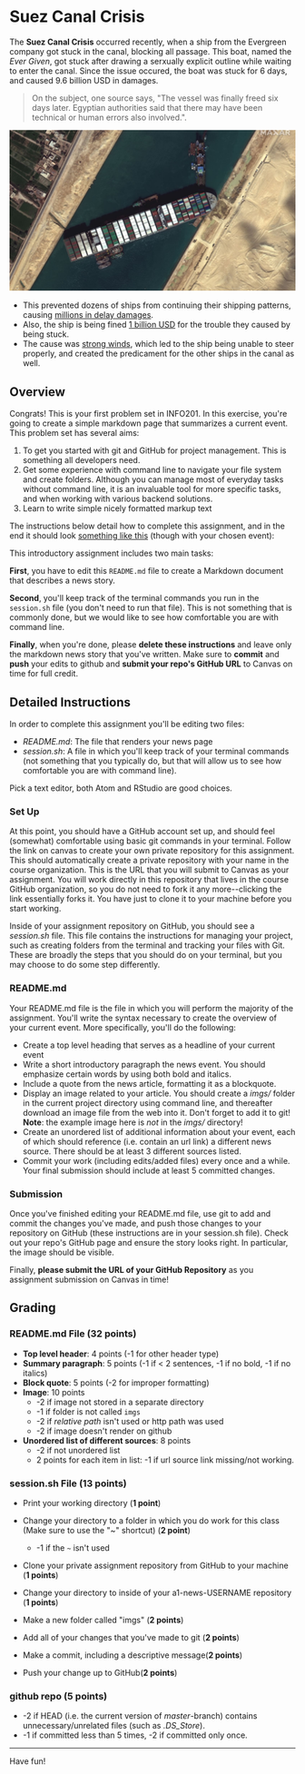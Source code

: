 # Suez Canal Crisis
 
The **Suez Canal Crisis** occurred recently, when a ship from the Evergreen company got stuck in the canal, blocking all passage. 
This boat, named the *Ever Given*, got stuck after drawing a serxually explicit outline while waiting to enter the canal. 
Since the issue occured, the boat was stuck for 6 days, and caused 9.6 billion USD in damages.

>On the subject, one source says, "The vessel was finally freed six days later. Egyptian authorities said that there may have been technical or human errors also involved.".

![Ever Given stuck](imgs/evergivenstuck.jpg)

- This prevented dozens of ships from continuing their shipping patterns, causing [millions in delay damages](https://interestingengineering.com/evergreen-asked-1-billion-to-leave-suez-canal).
- Also, the ship is being fined [1 billion USD](https://www.caranddriver.com/news/a36083944/suez-canal-evergreen-ship-fined/) for the trouble they caused by being stuck.
- The cause was [strong winds](https://en.wikipedia.org/wiki/2021_Suez_Canal_obstruction), which led to the ship being unable to steer properly, and created the predicament for the other ships in the canal as well.
## Overview

Congrats!  This is your first problem set in INFO201.
In this exercise, you're going to create a simple markdown page that
summarizes a current event.  This problem set has several aims:

1. To get you started with git and GitHub for project management.
   This is something all developers need.
3. Get some experience with command line to navigate your file system
   and create folders.  Although you can manage most of everyday tasks
   without command line, it is an invaluable tool for more specific
   tasks, and when working with various backend solutions.
3. Learn to write simple nicely formatted markup text

The instructions below detail how to complete this assignment, and in
the end it should look [something like this](example.png) (though with your chosen
event):

This introductory assignment includes two main tasks:

**First**, you have to edit this `README.md` file to create a
Markdown document that describes a news story. 

**Second**, you'll keep track of the terminal commands you run in the
`session.sh` file (you don't need to run that file).  This is not
something that is commonly done, but we would like to see how
comfortable you are with command line.

**Finally**, when you're done, please **delete these instructions**
and leave only the markdown news story that you've written.  Make sure
to **commit** and **push** your edits to github and **submit your
repo's GitHub URL** to Canvas on time for full credit.


## Detailed Instructions

In order to complete this assignment you'll be editing two files:

* _README.md_: The  file that renders your news page
* _session.sh_: A file in which you'll keep track of your terminal
  commands (not something that you typically do, but that will allow
  us to see how comfortable you are with command line).
  
Pick a text editor, both Atom and RStudio are good choices.


### Set Up

At this point, you should have a GitHub account set up, and should
feel (somewhat) comfortable using basic git commands in your
terminal. Follow the link on canvas to create your own private
repository for this assignment. This should automatically create a
private repository with your name in the course organization. This is
the URL that you will submit to Canvas as your assignment. You will
work directly in this repository that lives in the course GitHub
organization, so you do not need to fork it any more--clicking the
link essentially forks it.  You have just to clone it to your
machine before you start working.

Inside of your assignment repository on GitHub, you should see a
_session.sh_ file. This file contains the instructions for managing your
project, such as creating folders from the terminal and tracking your
files with Git.  These are broadly the steps that you should do on
your terminal, but you may choose to do some step differently.

### README.md

Your README.md file is the file in which you will perform the majority
of the assignment. You'll write the syntax necessary to create the
overview of your current event. More specifically, you'll do the
following:

* Create a top level heading that serves as a headline of your current event
* Write a short introductory paragraph the news event. You should
  emphasize certain words by using both bold and italics.
* Include a quote from the news article, formatting it as a blockquote.
* Display an image related to your article.  You should create a
  _imgs/_ folder in the current project directory using command line,
  and thereafter download an image file
  from the web into it.  Don't forget to add it to git!
  **Note**: the example image here is _not_ in the _imgs/_
  directory! 
* Create an unordered list of additional information about your event,
  each of which should reference (i.e. contain an url link) a
  different news source.  There should be at least 3 different sources
  listed. 
* Commit your work (including edits/added files) every once and a
  while.  Your final submission should include at least 5 committed
  changes. 


### Submission

Once you've finished editing your README.md file, use git to add and
commit the changes you've made, and push those changes to your
repository on GitHub (these instructions are in your session.sh
file).  Check out your repo's GitHub page and ensure the story looks
right.  In particular, the image should be visible.

Finally, **please submit the URL of your GitHub Repository** as you
assignment submission on Canvas in time!


## Grading


### README.md File (**32 points**)

- **Top level header**: 4 points (-1 for other header type)
- **Summary paragraph**: 5 points (-1 if < 2 sentences, -1 if no bold, -1 if no italics)
- **Block quote**: 5 points (-2 for improper formatting)
- **Image**: 10 points
    - -2 if image not stored in a separate directory
    - -1 if folder is not called `imgs`
    - -2 if _relative path_ isn't used or http path was used
    - -2 if image doesn't render on github
- **Unordered list of different sources**: 8 points 
    - -2 if not unordered list
	- 2 points for each item in list: -1 if url source link
      missing/not working.


### session.sh File (**13 points**)

- Print your working directory (**1 point**)

- Change your directory to a folder in which you do work for this class (Make sure to use the "~" shortcut) (**2 point**)
    - -1 if the `~` isn't used

- Clone your private assignment repository from GitHub to your machine (**1 points**)

- Change your directory to inside of your a1-news-USERNAME repository (**1 points**)

- Make a new folder called "imgs" (**2 points**)

- Add all of your changes that you've made to git (**2 points**)

- Make a commit, including a descriptive message(**2 points**)

- Push your change up to GitHub(**2 points**)


### github repo (**5 points**)

- -2 if HEAD (i.e. the current version of _master_-branch) contains
   unnecessary/unrelated files (such as _.DS\_Store_).
- -1 if committed less than 5 times, -2 if committed only once.

---

Have fun!
